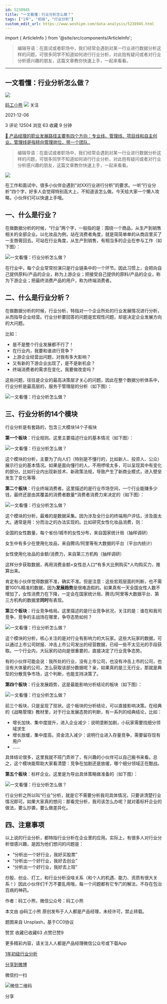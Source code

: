 ```yaml
---
id: 5238945
title: "一文看懂：行业分析怎么做？"
tags: ["1年", "初级", "行业分析"]
custom_edit_url: https://www.woshipm.com/data-analysis/5238945.html
---
```

import { ArticleInfo } from '@site/src/components/ArticleInfo';

<ArticleInfo
    author="码工小熊"
    authorLink="https://www.woshipm.com/u/1285820"
    published="2021-12-06"
    views={12504}
    comments={3}
    collects={63}
/>

> 编辑导语：在面试或者职场中，我们经常会遇到对某一行业进行数据分析这样的问题，可很多同学不知道如何进行行业分析，对此抱有疑问或者对行业分析感兴趣的朋友，这篇文章教你快速上手，一起来看看。

---

## 一文看懂：行业分析怎么做？

[![](https://static.woshipm.com/APP_U_202106_20210620005424_1343.jpeg?imageView2/1/w/72/h/72/q/100)](https://www.woshipm.com/u/1285820)

[码工小熊](https://www.woshipm.com/u/1285820) ![](https://static.woshipm.com/tag/1101_1@2x.png) 关注

2021-12-06

3 评论 12504 浏览 63 收藏 9 分钟

[🔗 产品经理的职业发展路径主要有四个方向：专业线、管理线、项目线和自主创业。管理线是指转向管理岗位，带一个团队..](https://ke.qidianla.com/courses/90pm)

> 编辑导语：在面试或者职场中，我们经常会遇到对某一行业进行数据分析这样的问题，可很多同学不知道如何进行行业分析，对此抱有疑问或者对行业分析感兴趣的朋友，这篇文章教你快速上手，一起来看看。

![](https://image.woshipm.com/wp-files/2021/12/tIbI7UzAeUUvNyASwn68.jpg)

在工作和面试中，很多小伙伴会遇到“对XX行业进行分析”的要求。一听“行业分析”四个字，好多人会觉得特别高大上，不知道该怎么做。今天给大家一个懒人攻略，小伙伴们可以快速上手哦。

## 一、什么是行业？

在做数据分析的时候，“行业”两个字，一般指的是：围绕一个商品，从生产到销售相关的全部企业。以化妆品为例，站在消费者角度，就是简简单单的从商店里买了一支唇膏回去。可站在行业角度，从生产到销售，有相当多的企业在参与工作（如下图）：

![一文看懂：行业分析怎么做？](https://image.yunyingpai.com/wp/2021/11/BkoXGnms6DIDfk6OEw3G.png)

在行业中，每个企业常常扮演只是行业链条中的一个环节。因此习惯上，会把向自己提供原料/产品的企业，称为上游企业；把接受自己提供的原料/产品的企业，称为下游企业；把最终消费产品的用户，称为终端消费者。

## 二、什么是行业分析？

在做数据分析的时候，行业分析，特指对一个企业所处的行业发展情况进行分析，从而指导企业经营。行业分析要回答的问题是宏观性问题，却是决定企业发展方向的大问题。

比如：

*   是不是整个行业发展都不行了！
*   在行业内，我要和谁进行竞争？
*   上游企业经营出问题，对我有多大影响？
*   又有新的下游企业出现了，是不是新机会？
*   终端消费者的需求在变化，我要做改变吗？

这些问题，往往是企业的最高决策层才关心的问题，因此在整个数据分析体系中，行业分析是最高层的，服务于管理层的分析（如下图）：

![一文看懂：行业分析怎么做？](https://image.yunyingpai.com/wp/2021/11/2jr50IfvhcvX9sZNcTeG.png)

## 三、行业分析的14个模块

行业分析是有套路的，包含三大模块14个子板块

**第一个板块**：行业规则。这里主要描述行业的基本情况（如下图）：

![一文看懂：行业分析怎么做？](https://image.yunyingpai.com/wp/2021/11/pRpZyCRlNMv4CefMOjKD.png)

这个模块的分析，主要为了向人们（特别是不懂行的，比如新人、投资人、公众）展示行业的基本情况。如果是面向懂行的人，不用啰嗦太多，可以呈现其中有变化的部分。比如行业内出现新技术、新政策法规，导致产生了新商业模式，进入壁垒发生了变化等等.

**第二个板块**：行业终端消费者。这里描述的是行业市场空间，一个行业能赚多少钱，最终还是由其覆盖的消费者数量\*消费者消费力来决定的（如下图）：

![一文看懂：行业分析怎么做？](https://image.yunyingpai.com/wp/2021/11/h8fEUq1thKLN8dvjG9lI.png)

这个模块的分析，最难的是数据采集。因为涉及全行业的终端用户评估，涉及面太大。通常是用：分而治之的办法实现的。比如研究女性化妆品消费，则：

全国的女性数量，每个省份/城市的女性分布，来自国家统计局（抽样调研）

女生中有多少在使用化妆品，来自腾讯/阿里等有大数据的平台（平台内统计）

女性使用化妆品的金额/消费力，来自第三方机构（抽样调研）

这样分步获取数据，再用消费金额=女性总人口\*有多大比例购买\*人均购买力，推算出来。

肯定有小伙伴觉得数据不准，确实不准。但是注意：这些宏观层面的判断，也不需要100%精准的数据，因为**发展趋势**是很难造假的。如果真有一天全国女性人数不增加了，女性消费力在下降，一定会在国家统计局、腾讯/阿里等大数据平台、第三方机构的数据里**同时**有表现。

**第三个板块**：行业竞争格局。这里描述的是行业竞争状况，关注的是：谁在和我司竞争，竞争的主战场在哪里，争夺态势如何？

![一文看懂：行业分析怎么做？](https://image.yunyingpai.com/wp/2021/11/7SuaJsiSWNpLl9TtNJIt.png)

这个模块的分析，核心关注的是对行业有影响力的大玩家。这些大玩家的数据，可以通过上市公司财报、冲击上市公司发出的经营数据，已经一些不太见光的手段获取。一个行业内，大玩家的动向是很重要的，直接决定了行业竞争态势。

有的小伙伴可能会说：我所处的行业，没有上市公司，也没有冲击上市的公司，也没有大体量的公司，怎么获取该部分数据呢？亲，如果真的是三无行业，那就是典型的分散竞争市场，这个判断，也能支持决策了。

**第四个板块**：行业发展趋势，这是最能影响分析结论的板块（如下图）：

![一文看懂：行业分析怎么做？](https://image.yunyingpai.com/wp/2021/11/2YNiiKaIGw32npf3uK8d.png)

前三个板块，只是呈现了现状。这个板块的分析结论，可以直接影响决策。在经典的《战略管理》教材里，对于行业发展态势的判断，有一系列的经典结论，比如：

*   增长加快、集中度提升，进入企业减少：说明垄断加剧，小玩家需要找细分领域求生
*   增长放缓，集中度高，资金流入减少：说明行业进入存量竞争，需要留存现有用户
*   ……

具体结论很多，这里我就不班门弄斧了，有兴趣的小伙伴可以自己搬书来看。总之，这个模块能帮助大家看清楚：竞争在加剧还是放缓，哪个细分领域正在酣战。

**第五个板块**：标杆企业。这里是为导出具体策略做准备的（如下图）：

![一文看懂：行业分析怎么做？](https://image.yunyingpai.com/wp/2021/11/i8r1fl31BEbVtHNn6REG.png)

行业分析之所以叫“行业”分析，就是它不需要分析我司具体情况，只要讲清楚行业情况即可。如果大家真的想问：那看完分析，我司该怎么办呢？就对着标杆企业的做法，要么抄袭，要么做差异化。

## 四、注意事项

以上说的行业分析，都特指行业分析在企业里的应用。实际上，有很多人对行业分析很感兴趣，是因为他们想问的问题是：

*   “分析出一个好行业，我好买股票”
*   “分析出一个好行业，我好去创业”
*   “分析出一个好行业，我好去上班”

炒股、创业、打工，和行业分析没啥关系（和个人的机遇、能力、资质有很大关系！）因此小伙伴们千万不要乱用哦，每一个问题都有它专门的解法，不存在包治百病的神药。

作者：码工小熊，微信公众号：码工小熊

本文由 @码工小熊 原创发布于人人都是产品经理，未经许可，禁止转载。

题图来自 Unsplash，基于CC0协议

赞赏 收藏已收藏63 点赞已赞9

更多精彩内容，请关注人人都是产品经理微信公众号或下载App

[1年](https://www.woshipm.com/tag/1%e5%b9%b4)[初级](https://www.woshipm.com/tag/%e5%88%9d%e7%ba%a7)[行业分析](https://www.woshipm.com/tag/%e8%a1%8c%e4%b8%9a%e5%88%86%e6%9e%90)

[分享到微博](https://service.weibo.com/share/share.php?appkey=2775287854&title=一文看懂：行业分析怎么做？&url=https://www.woshipm.com/data-analysis/5238945.html&pic=https://image.woshipm.com/wp-files/2021/12/tIbI7UzAeUUvNyASwn68.jpg)

微信扫一扫

![微信二维码](https://api.pwmqr.com/qrcode/create/?url=https://www.woshipm.com/data-analysis/5238945.html)

分享